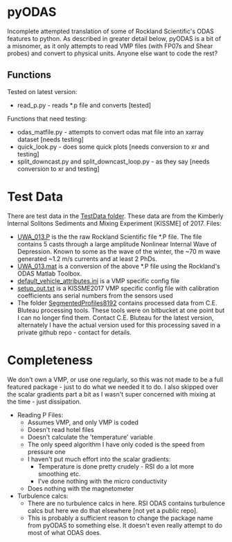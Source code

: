 # pyODAS

Incomplete attempted translation of some of Rockland Scientific's ODAS features to python. As described in greater detail below, pyODAS is a bit of a misnomer, as it only attempts to read VMP files (with FP07s and Shear probes) and convert to physical units. Anyone else want to code the rest? 

## Functions

Tested on latest version:

- read_p.py - reads *.p file and converts [tested]

Functions that need testing:

- odas_matfile.py - attempts to convert odas mat file into an xarray dataset [needs testing] 
- quick_look.py - does some quick plots [needs conversion to xr and testing]
- split_downcast.py and split_downcast_loop.py - as they say [needs conversion to xr and testing] 

# Test Data

There are test data in the [TestData folder](./TestData). These data are from the Kimberly Internal Solitons Sediments and Mixing Experiment [KISSME] of 2017. Files:

- [UWA_013.P](./TestData/UWA_013.P) is the the raw Rockland Scientific file *.P file. The file contains 5 casts through a large amplitude Nonlinear Internal Wave of Depression. Known to some as the wave of the winter, the ~70 m wave generated ~1.2 m/s currents and at least 2 PhDs. 
- [UWA_013.mat](./TestData/UWA_013.mat) is a conversion of the above *.P file using the Rockland's ODAS Matlab Toolbox. 
- [default_vehicle_attributes.ini](./TestData/default_vehicle_attributes.ini) is a VMP specific config file
- [setup_out.txt](./TestData/setup_out.txt) is a KISSME2017 VMP specific config file with calibration coefficients ans serial numbers from the sensors used  
- The folder [SegmentedProfiles8192](./TestData/SegmentedProfiles8192) contains processed data from C.E. Bluteau processing tools. These tools were on bitbucket at one point but I can no longer find them. Contact C.E. Bluteau for the latest version, alternately I have the actual version used for this processing saved in a private github repo - contact for details. 


# Completeness

We don't own a VMP, or use one regularly, so this was not made to be a full featured package - just to do what we needed it to do. I also skipped over the scalar gradients part a bit as I wasn't super concerned with mixing at the time - just dissipation. 

- Reading P Files:
  - Assumes VMP, and only VMP is coded
  - Doesn't read hotel files
  - Doesn't calculate the 'temperature' variable
  - The only speed algorithm I have only coded is the speed from pressure one
  - I haven't put much effort into the scalar gradients:
    - Temperature is done pretty crudely - RSI do a lot more smoothing etc. 
    - I've done nothing with the micro conductivity
  - Does nothing with the magnetometer
- Turbulence calcs:
  - There are no turbulence calcs in here. RSI ODAS contains turbulence calcs but here we do that elsewhere [not yet a public repo]. 
  - This is probably a sufficient reason to change the package name from pyODAS to something else. It doesn't even really attempt to do most of what ODAS does. 

